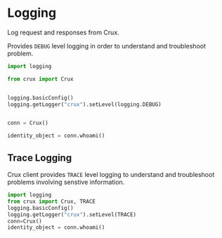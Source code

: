 # Logging

Log request and responses from Crux.

Provides `DEBUG` level logging in order to understand and troubleshoot problem.

```python
import logging

from crux import Crux


logging.basicConfig()
logging.getLogger("crux").setLevel(logging.DEBUG)


conn = Crux()

identity_object = conn.whoami()
```


## Trace Logging

Crux client provides `TRACE` level logging to understand and troubleshoot problems involving senstive information.

```python
import logging
from crux import Crux, TRACE
logging.basicConfig()
logging.getLogger("crux").setLevel(TRACE)
conn=Crux()
identity_object = conn.whoami()
```
